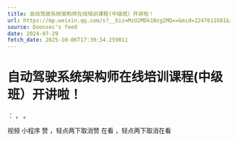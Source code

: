 ```yaml
---
title: 自动驾驶系统架构师在线培训课程(中级班）开讲啦！
url: https://mp.weixin.qq.com/s?__biz=MzU2MDk1Nzg2MQ==&mid=2247611681&idx=2&sn=0ab1d0482bb1c1ddb300aa0cc0aef9ca
source: Doonsec's feed
date: 2024-07-29
fetch_date: 2025-10-06T17:39:34.259011
---
```


# 自动驾驶系统架构师在线培训课程(中级班）开讲啦！

：
，
。

视频
小程序
赞
，轻点两下取消赞
在看
，轻点两下取消在看